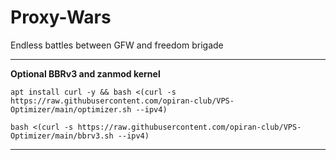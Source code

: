 # Proxy-Wars
Endless battles between GFW and freedom brigade

---

**Optional BBRv3 and zanmod kernel**
```
apt install curl -y && bash <(curl -s https://raw.githubusercontent.com/opiran-club/VPS-Optimizer/main/optimizer.sh --ipv4)
```
```
bash <(curl -s https://raw.githubusercontent.com/opiran-club/VPS-Optimizer/main/bbrv3.sh --ipv4)
```
---
